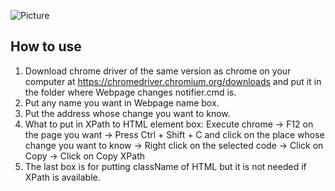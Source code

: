 ![Picture](https://user-images.githubusercontent.com/67142421/174492761-e710ef76-a105-474e-ba2e-18898f8a60a7.png)

## How to use
1. Download chrome driver of the same version as chrome on your computer at https://chromedriver.chromium.org/downloads and 
  put it in the folder where Webpage changes notifier.cmd is.
2. Put any name you want in Webpage name box.
3. Put the address whose change you want to know.
4. What to put in XPath to HTML element box:
  Execute chrome -> F12 on the page you want -> Press Ctrl + Shift + C and click on the place whose change you want to know -> Right click on the selected code 
  -> Click on Copy -> Click on Copy XPath
5. The last box is for putting className of HTML but it is not needed if XPath is available.
